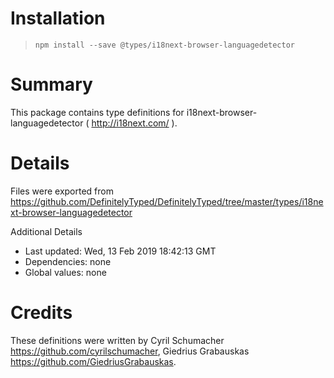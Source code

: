 # Installation
> `npm install --save @types/i18next-browser-languagedetector`

# Summary
This package contains type definitions for i18next-browser-languagedetector ( http://i18next.com/ ).

# Details
Files were exported from https://github.com/DefinitelyTyped/DefinitelyTyped/tree/master/types/i18next-browser-languagedetector

Additional Details
 * Last updated: Wed, 13 Feb 2019 18:42:13 GMT
 * Dependencies: none
 * Global values: none

# Credits
These definitions were written by Cyril Schumacher <https://github.com/cyrilschumacher>, Giedrius Grabauskas <https://github.com/GiedriusGrabauskas>.
